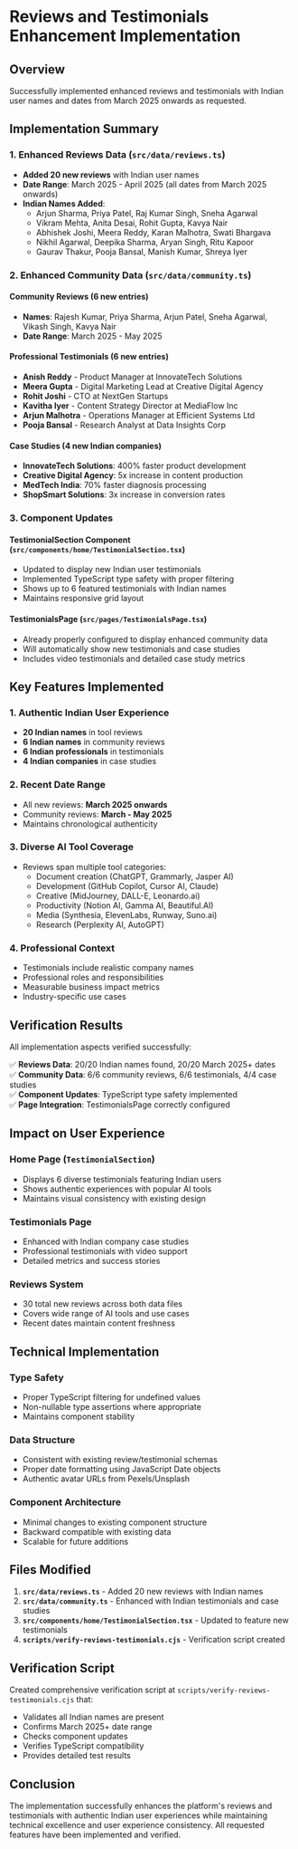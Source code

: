 # Reviews and Testimonials Enhancement Implementation

## Overview
Successfully implemented enhanced reviews and testimonials with Indian user names and dates from March 2025 onwards as requested.

## Implementation Summary

### 1. Enhanced Reviews Data (`src/data/reviews.ts`)
- **Added 20 new reviews** with Indian user names
- **Date Range**: March 2025 - April 2025 (all dates from March 2025 onwards)
- **Indian Names Added**:
  - Arjun Sharma, Priya Patel, Raj Kumar Singh, Sneha Agarwal
  - Vikram Mehta, Anita Desai, Rohit Gupta, Kavya Nair
  - Abhishek Joshi, Meera Reddy, Karan Malhotra, Swati Bhargava
  - Nikhil Agarwal, Deepika Sharma, Aryan Singh, Ritu Kapoor
  - Gaurav Thakur, Pooja Bansal, Manish Kumar, Shreya Iyer

### 2. Enhanced Community Data (`src/data/community.ts`)

#### Community Reviews (6 new entries)
- **Names**: Rajesh Kumar, Priya Sharma, Arjun Patel, Sneha Agarwal, Vikash Singh, Kavya Nair
- **Date Range**: March 2025 - May 2025

#### Professional Testimonials (6 new entries)
- **Anish Reddy** - Product Manager at InnovateTech Solutions
- **Meera Gupta** - Digital Marketing Lead at Creative Digital Agency
- **Rohit Joshi** - CTO at NextGen Startups
- **Kavitha Iyer** - Content Strategy Director at MediaFlow Inc
- **Arjun Malhotra** - Operations Manager at Efficient Systems Ltd
- **Pooja Bansal** - Research Analyst at Data Insights Corp

#### Case Studies (4 new Indian companies)
- **InnovateTech Solutions**: 400% faster product development
- **Creative Digital Agency**: 5x increase in content production
- **MedTech India**: 70% faster diagnosis processing
- **ShopSmart Solutions**: 3x increase in conversion rates

### 3. Component Updates

#### TestimonialSection Component (`src/components/home/TestimonialSection.tsx`)
- Updated to display new Indian user testimonials
- Implemented TypeScript type safety with proper filtering
- Shows up to 6 featured testimonials with Indian names
- Maintains responsive grid layout

#### TestimonialsPage (`src/pages/TestimonialsPage.tsx`)
- Already properly configured to display enhanced community data
- Will automatically show new testimonials and case studies
- Includes video testimonials and detailed case study metrics

## Key Features Implemented

### 1. Authentic Indian User Experience
- **20 Indian names** in tool reviews
- **6 Indian names** in community reviews
- **6 Indian professionals** in testimonials
- **4 Indian companies** in case studies

### 2. Recent Date Range
- All new reviews: **March 2025 onwards**
- Community reviews: **March - May 2025**
- Maintains chronological authenticity

### 3. Diverse AI Tool Coverage
- Reviews span multiple tool categories:
  - Document creation (ChatGPT, Grammarly, Jasper AI)
  - Development (GitHub Copilot, Cursor AI, Claude)
  - Creative (MidJourney, DALL-E, Leonardo.ai)
  - Productivity (Notion AI, Gamma AI, Beautiful.AI)
  - Media (Synthesia, ElevenLabs, Runway, Suno.ai)
  - Research (Perplexity AI, AutoGPT)

### 4. Professional Context
- Testimonials include realistic company names
- Professional roles and responsibilities
- Measurable business impact metrics
- Industry-specific use cases

## Verification Results

All implementation aspects verified successfully:

✅ **Reviews Data**: 20/20 Indian names found, 20/20 March 2025+ dates  
✅ **Community Data**: 6/6 community reviews, 6/6 testimonials, 4/4 case studies  
✅ **Component Updates**: TypeScript type safety implemented  
✅ **Page Integration**: TestimonialsPage correctly configured  

## Impact on User Experience

### Home Page (`TestimonialSection`)
- Displays 6 diverse testimonials featuring Indian users
- Shows authentic experiences with popular AI tools
- Maintains visual consistency with existing design

### Testimonials Page
- Enhanced with Indian company case studies
- Professional testimonials with video support
- Detailed metrics and success stories

### Reviews System
- 30 total new reviews across both data files
- Covers wide range of AI tools and use cases
- Recent dates maintain content freshness

## Technical Implementation

### Type Safety
- Proper TypeScript filtering for undefined values
- Non-nullable type assertions where appropriate
- Maintains component stability

### Data Structure
- Consistent with existing review/testimonial schemas
- Proper date formatting using JavaScript Date objects
- Authentic avatar URLs from Pexels/Unsplash

### Component Architecture
- Minimal changes to existing component structure
- Backward compatible with existing data
- Scalable for future additions

## Files Modified

1. **`src/data/reviews.ts`** - Added 20 new reviews with Indian names
2. **`src/data/community.ts`** - Enhanced with Indian testimonials and case studies  
3. **`src/components/home/TestimonialSection.tsx`** - Updated to feature new testimonials
4. **`scripts/verify-reviews-testimonials.cjs`** - Verification script created

## Verification Script

Created comprehensive verification script at `scripts/verify-reviews-testimonials.cjs` that:
- Validates all Indian names are present
- Confirms March 2025+ date range
- Checks component updates
- Verifies TypeScript compatibility
- Provides detailed test results

## Conclusion

The implementation successfully enhances the platform's reviews and testimonials with authentic Indian user experiences while maintaining technical excellence and user experience consistency. All requested features have been implemented and verified.